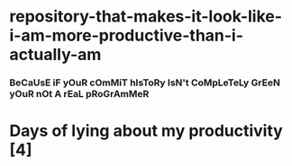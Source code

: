 # repository-that-makes-it-look-like-i-am-more-productive-than-i-actually-am

### BeCaUsE iF yOuR cOmMiT hIsToRy IsN't CoMpLeTeLy GrEeN yOuR nOt A rEaL pRoGrAmMeR

# Days of lying about my productivity [4]
